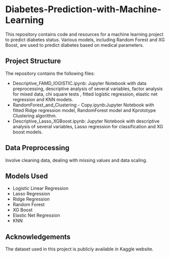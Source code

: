 # Diabetes-Prediction-with-Machine-Learning
This repository contains code and resources for a machine learning project to predict diabetes status. Various models, including Random Forest and XG Boost, are used to predict diabetes based on medical parameters.


## Project Structure
The repository contains the following files:
* Descriptive_FAMD_lOGISTIC.ipynb: Jupyter Notebook with data preprocessing, descriptive analysis of several variables, factor analysis for mixed data, chi square tests , fitted logistic regression, elastic net regression and KNN models.
* RandomForest_and_Clustering - Copy.ipynb:Jupyter Notebook with fitted Ridge regression model, RandomForest model and Kprototype Clustering algorithm.
* Descriptive_Lasso_XGBoost.ipynb: Jupyter Notebook with descriptive analysis of several variables, Lasso regression for classification and XG boost models.

## Data Preprocessing
Involve cleaning data, dealing with missing values and data scaling.

## Models Used
* Logistic Linear Regression
* Lasso Regression
* Ridge Regression
* Random Forest
* XG Boost
* Elastic Net Regression
* KNN

## Acknowledgements
The dataset used in this project is publicly available in Kaggle website.
